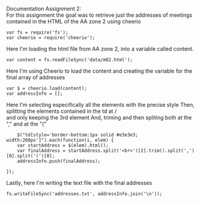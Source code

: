 Documentation 
Assignment 2:  
For this assignment the goal was to retrieve just the addresses of meetings contained in the HTML of the AA zone 2 using cheerio

```
var fs = require('fs');
var cheerio = require('cheerio');
```

Here I'm loading the html file from AA zone 2, into a variable called content.
```
var content = fs.readFileSync('data/m02.html');
```
Here I'm using Cheerio to load the content and creating the variable for the final array of addresses
```
var $ = cheerio.load(content);
var addressInfo = [];
```
Here I'm selecting especifically all the elements with the precise style
Then, splitting the elements contained in the td at /<br> and only keeping the 3rd element
And, triming and then spliting both at the "," and at the "("
```
    $("td[style='border-bottom:1px solid #e3e3e3; width:260px']").each(function(i, elem) {
    var startAddress = $(elem).html();
    var finalAddress = startAddress.split('<br>')[2].trim().split(',')[0].split('(')[0];
    addressInfo.push(finalAddress);
    
});
```
Lastly, here I'm writing the text file with the final addresses
```
fs.writeFileSync('addresses.txt', addressInfo.join('\n'));
```

